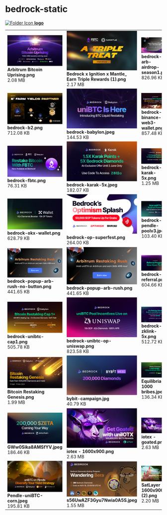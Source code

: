 # bedrock-static

[![Folder Icon](https://cdn-icons-png.flaticon.com/512/148/148947.png) **logo**](https://github.com/Bedrock-Technology/bedrock-static/blob/main/logo/README.md)

|   |   |   |   |
| --- | --- | --- | --- |
| ![Arbitrum Bitcoin Uprising.png](https://raw.githubusercontent.com/Bedrock-Technology/bedrock-static/main/Arbitrum%20Bitcoin%20Uprising.png)<br>**Arbitrum Bitcoin Uprising.png**<br>2.08 MB | ![Bedrock x Ignition x Mantle_ Earn Triple Rewards (1).png](https://raw.githubusercontent.com/Bedrock-Technology/bedrock-static/main/Bedrock%20x%20Ignition%20x%20Mantle_%20Earn%20Triple%20Rewards%20%281%29.png)<br>**Bedrock x Ignition x Mantle_ Earn Triple Rewards (1).png**<br>2.17 MB | ![bedrock-arb-airdrop-season1.png](https://raw.githubusercontent.com/Bedrock-Technology/bedrock-static/main/bedrock-arb-airdrop-season1.png)<br>**bedrock-arb-airdrop-season1.png**<br>826.96 KB | ![bedrock-arb-pendle.png](https://raw.githubusercontent.com/Bedrock-Technology/bedrock-static/main/bedrock-arb-pendle.png)<br>**bedrock-arb-pendle.png**<br>906.45 KB |
| ![bedrock-b2.png](https://raw.githubusercontent.com/Bedrock-Technology/bedrock-static/main/bedrock-b2.png)<br>**bedrock-b2.png**<br>712.08 KB | ![bedrock-babylon.jpeg](https://raw.githubusercontent.com/Bedrock-Technology/bedrock-static/main/bedrock-babylon.jpeg)<br>**bedrock-babylon.jpeg**<br>144.53 KB | ![bedrock-binance-web3-wallet.png](https://raw.githubusercontent.com/Bedrock-Technology/bedrock-static/main/bedrock-binance-web3-wallet.png)<br>**bedrock-binance-web3-wallet.png**<br>857.48 KB | ![bedrock-bitlayer-carnival.png](https://raw.githubusercontent.com/Bedrock-Technology/bedrock-static/main/bedrock-bitlayer-carnival.png)<br>**bedrock-bitlayer-carnival.png**<br>642.11 KB |
| ![bedrock-fbtc.png](https://raw.githubusercontent.com/Bedrock-Technology/bedrock-static/main/bedrock-fbtc.png)<br>**bedrock-fbtc.png**<br>76.31 KB | ![bedrock-karak-5x.jpeg](https://raw.githubusercontent.com/Bedrock-Technology/bedrock-static/main/bedrock-karak-5x.jpeg)<br>**bedrock-karak-5x.jpeg**<br>182.07 KB | ![bedrock-karak-5x.png](https://raw.githubusercontent.com/Bedrock-Technology/bedrock-static/main/bedrock-karak-5x.png)<br>**bedrock-karak-5x.png**<br>1.25 MB | ![bedrock-loxodrome.jpeg](https://raw.githubusercontent.com/Bedrock-Technology/bedrock-static/main/bedrock-loxodrome.jpeg)<br>**bedrock-loxodrome.jpeg**<br>222.10 KB |
| ![bedrock-okx-wallet.png](https://raw.githubusercontent.com/Bedrock-Technology/bedrock-static/main/bedrock-okx-wallet.png)<br>**bedrock-okx-wallet.png**<br>628.79 KB | ![bedrock-op-superfest.png](https://raw.githubusercontent.com/Bedrock-Technology/bedrock-static/main/bedrock-op-superfest.png)<br>**bedrock-op-superfest.png**<br>264.00 KB | ![bedrock-pendle-poolv3.jpeg](https://raw.githubusercontent.com/Bedrock-Technology/bedrock-static/main/bedrock-pendle-poolv3.jpeg)<br>**bedrock-pendle-poolv3.jpeg**<br>103.40 KB | ![bedrock-penpie.jpeg](https://raw.githubusercontent.com/Bedrock-Technology/bedrock-static/main/bedrock-penpie.jpeg)<br>**bedrock-penpie.jpeg**<br>153.66 KB |
| ![bedrock-popup-arb-rush-no-button.png](https://raw.githubusercontent.com/Bedrock-Technology/bedrock-static/main/bedrock-popup-arb-rush-no-button.png)<br>**bedrock-popup-arb-rush-no-button.png**<br>441.65 KB | ![bedrock-popup-arb-rush.png](https://raw.githubusercontent.com/Bedrock-Technology/bedrock-static/main/bedrock-popup-arb-rush.png)<br>**bedrock-popup-arb-rush.png**<br>441.65 KB | ![bedrock-referral.png](https://raw.githubusercontent.com/Bedrock-Technology/bedrock-static/main/bedrock-referral.png)<br>**bedrock-referral.png**<br>604.66 KB | ![bedrock-spectra-63x.jpeg](https://raw.githubusercontent.com/Bedrock-Technology/bedrock-static/main/bedrock-spectra-63x.jpeg)<br>**bedrock-spectra-63x.jpeg**<br>156.33 KB |
| ![bedrock-unibtc-cap1.png](https://raw.githubusercontent.com/Bedrock-Technology/bedrock-static/main/bedrock-unibtc-cap1.png)<br>**bedrock-unibtc-cap1.png**<br>505.78 KB | ![bedrock-unibtc-op-uniswap.png](https://raw.githubusercontent.com/Bedrock-Technology/bedrock-static/main/bedrock-unibtc-op-uniswap.png)<br>**bedrock-unibtc-op-uniswap.png**<br>823.58 KB | ![bedrock-zklink-5x.png](https://raw.githubusercontent.com/Bedrock-Technology/bedrock-static/main/bedrock-zklink-5x.png)<br>**bedrock-zklink-5x.png**<br>512.72 KB | ![Binance-Pre-stake-BTC.jpg](https://raw.githubusercontent.com/Bedrock-Technology/bedrock-static/main/Binance-Pre-stake-BTC.jpg)<br>**Binance-Pre-stake-BTC.jpg**<br>830.32 KB |
| ![Bitcoin Restaking Genesis.png](https://raw.githubusercontent.com/Bedrock-Technology/bedrock-static/main/Bitcoin%20Restaking%20Genesis.png)<br>**Bitcoin Restaking Genesis.png**<br>1.99 MB | ![bybit-campaign.jpg](https://raw.githubusercontent.com/Bedrock-Technology/bedrock-static/main/bybit-campaign.jpg)<br>**bybit-campaign.jpg**<br>40.79 KB | ![Equilibria 1000 bribes.jpeg](https://raw.githubusercontent.com/Bedrock-Technology/bedrock-static/main/Equilibria%201000%20bribes.jpeg)<br>**Equilibria 1000 bribes.jpeg**<br>136.34 KB | ![Equilibria 6000.jpeg](https://raw.githubusercontent.com/Bedrock-Technology/bedrock-static/main/Equilibria%206000.jpeg)<br>**Equilibria 6000.jpeg**<br>183.04 KB |
| ![GWw0Sika8AMSfYV.jpeg](https://raw.githubusercontent.com/Bedrock-Technology/bedrock-static/main/GWw0Sika8AMSfYV.jpeg)<br>**GWw0Sika8AMSfYV.jpeg**<br>186.46 KB | ![iotex - 1600x900.png](https://raw.githubusercontent.com/Bedrock-Technology/bedrock-static/main/iotex%20-%201600x900.png)<br>**iotex - 1600x900.png**<br>2.63 MB | ![iotex - goated.png](https://raw.githubusercontent.com/Bedrock-Technology/bedrock-static/main/iotex%20-%20goated.png)<br>**iotex - goated.png**<br>2.63 MB | ![Pancake uniBTC-wBTC.jpeg](https://raw.githubusercontent.com/Bedrock-Technology/bedrock-static/main/Pancake%20uniBTC-wBTC.jpeg)<br>**Pancake uniBTC-wBTC.jpeg**<br>397.85 KB |
| ![Pendle-uniBTC-corn.jpeg](https://raw.githubusercontent.com/Bedrock-Technology/bedrock-static/main/Pendle-uniBTC-corn.jpeg)<br>**Pendle-uniBTC-corn.jpeg**<br>195.81 KB | ![s56UwAZF3Gyu7Nwia0A5S.jpeg](https://raw.githubusercontent.com/Bedrock-Technology/bedrock-static/main/s56UwAZF3Gyu7Nwia0A5S.jpeg)<br>**s56UwAZF3Gyu7Nwia0A5S.jpeg**<br>1.55 MB | ![SatLayer - 1600x900 (2).png](https://raw.githubusercontent.com/Bedrock-Technology/bedrock-static/main/SatLayer%20-%201600x900%20%282%29.png)<br>**SatLayer - 1600x900 (2).png**<br>2.20 MB | ![SatLayer - 1600x900 (3).png](https://raw.githubusercontent.com/Bedrock-Technology/bedrock-static/main/SatLayer%20-%201600x900%20%283%29.png)<br>**SatLayer - 1600x900 (3).png**<br>2.20 MB |
